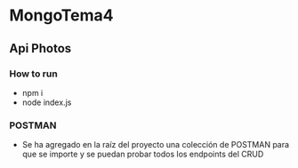 # MongoTema4

## Api Photos
  ### How to run
  - npm i
  - node index.js

  ### POSTMAN
  - Se ha agregado en la raíz del proyecto una colección de POSTMAN para que se importe y se puedan probar todos los endpoints del CRUD
